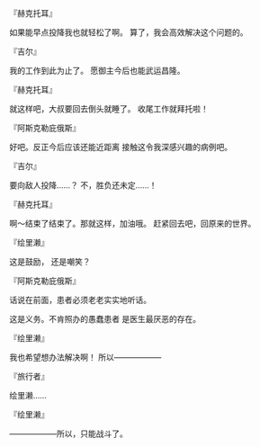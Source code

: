 『赫克托耳』

如果能早点投降我也就轻松了啊。
算了，我会高效解决这个问题的。

『吉尔』

我的工作到此为止了。
愿御主今后也能武运昌隆。

『赫克托耳』

就这样吧，大叔要回去倒头就睡了。
收尾工作就拜托啦！

『阿斯克勒庇俄斯』

好吧。反正今后应该还能近距离
接触这令我深感兴趣的病例吧。

『吉尔』

要向敌人投降……？
不，胜负还未定……！

『赫克托耳』

啊～结束了结束了。那就这样，加油哦。
赶紧回去吧，回原来的世界。

『绘里濑』

这是鼓励，
还是嘲笑？

『阿斯克勒庇俄斯』

话说在前面，患者必须老老实实地听话。

这是义务。不肯照办的愚蠢患者
是医生最厌恶的存在。

『绘里濑』

我也希望想办法解决啊！
所以——————

『旅行者』

绘里濑……

『绘里濑』

——————所以，只能战斗了。

